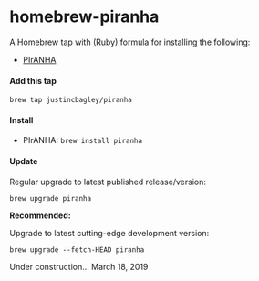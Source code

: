 # homebrew-piranha

A Homebrew tap with (Ruby) formula for installing the following:

- [PIrANHA](https://github.com/justincbagley/piranha)


#### Add this tap
`brew tap justincbagley/piranha`


#### Install
- PIrANHA: `brew install piranha`
<!-- - notes: `brew install PIrANHA`  -->

#### Update

Regular upgrade to latest published release/version:

`brew upgrade piranha`

**Recommended:**

Upgrade to latest cutting-edge development version:

`brew upgrade --fetch-HEAD piranha`

Under construction... March 18, 2019
